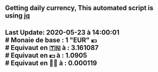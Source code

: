 ## Getting daily currency, This automated script is using [jq](https://stedolan.github.io/jq/)
## Last Update:  2020-05-23 à 14:00:01 </br># Monaie de base : 1 "EUR" 💶 </br> # Equivaut en 🇹🇳 à :  3.161087 </br> # Equivaut en 💵 à : 1.0905</br> # Equivaut en 🐱‍💻 à :  0.000119
